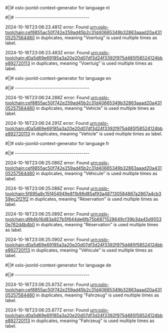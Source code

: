 #||# oslo-jsonld-context-generator for language nl  

#||# -------------------------------------  

2024-10-16T23:06:23.481Z error: Found [urn:oslo-toolchain:cef8855ac50f742e259ad45b2c31d40665349b32863aaad20a43105257564480](all-vrachtwagenParkeren-ap.jsonld#L161) in duplicates, meaning "Voertuig" is used multiple times as label.

2024-10-16T23:06:23.483Z error: Found [urn:oslo-toolchain:d0a5d69e69185a3a20e20d07df3d24f3392f975d485f58524124bbe892720113](all-vrachtwagenParkeren-ap.jsonld#L5779) in duplicates, meaning "Voertuig" is used multiple times as label.

#||# oslo-jsonld-context-generator for language en  

#||# -------------------------------------  

2024-10-16T23:06:24.288Z error: Found [urn:oslo-toolchain:cef8855ac50f742e259ad45b2c31d40665349b32863aaad20a43105257564480](all-vrachtwagenParkeren-ap.jsonld#L161) in duplicates, meaning "Vehicle" is used multiple times as label.

2024-10-16T23:06:24.291Z error: Found [urn:oslo-toolchain:d0a5d69e69185a3a20e20d07df3d24f3392f975d485f58524124bbe892720113](all-vrachtwagenParkeren-ap.jsonld#L5779) in duplicates, meaning "Vehicle" is used multiple times as label.

#||# oslo-jsonld-context-generator for language fr  

#||# -------------------------------------  

2024-10-16T23:06:25.086Z error: Found [urn:oslo-toolchain:cef8855ac50f742e259ad45b2c31d40665349b32863aaad20a43105257564480](all-vrachtwagenParkeren-ap.jsonld#L161) in duplicates, meaning "Véhicule" is used multiple times as label.

2024-10-16T23:06:25.088Z error: Found [urn:oslo-toolchain:5f695a8c15f454949e811b98d85af93a487130584867a2867a4cb359ec2f21f2](all-vrachtwagenParkeren-ap.jsonld#L701) in duplicates, meaning "Réservation" is used multiple times as label.

2024-10-16T23:06:25.089Z error: Found [urn:oslo-toolchain:d9b6b16d83a927b5f644de6fb75b6871528649cf39b3da45d95530e762d4b4b0](all-vrachtwagenParkeren-ap.jsonld#L736) in duplicates, meaning "Réservation" is used multiple times as label.

2024-10-16T23:06:25.090Z error: Found [urn:oslo-toolchain:d0a5d69e69185a3a20e20d07df3d24f3392f975d485f58524124bbe892720113](all-vrachtwagenParkeren-ap.jsonld#L5779) in duplicates, meaning "Véhicule" is used multiple times as label.

#||# oslo-jsonld-context-generator for language de  

#||# -------------------------------------  

2024-10-16T23:06:25.873Z error: Found [urn:oslo-toolchain:cef8855ac50f742e259ad45b2c31d40665349b32863aaad20a43105257564480](all-vrachtwagenParkeren-ap.jsonld#L161) in duplicates, meaning "Fahrzeug" is used multiple times as label.

2024-10-16T23:06:25.877Z error: Found [urn:oslo-toolchain:d0a5d69e69185a3a20e20d07df3d24f3392f975d485f58524124bbe892720113](all-vrachtwagenParkeren-ap.jsonld#L5779) in duplicates, meaning "Fahrzeug" is used multiple times as label.

